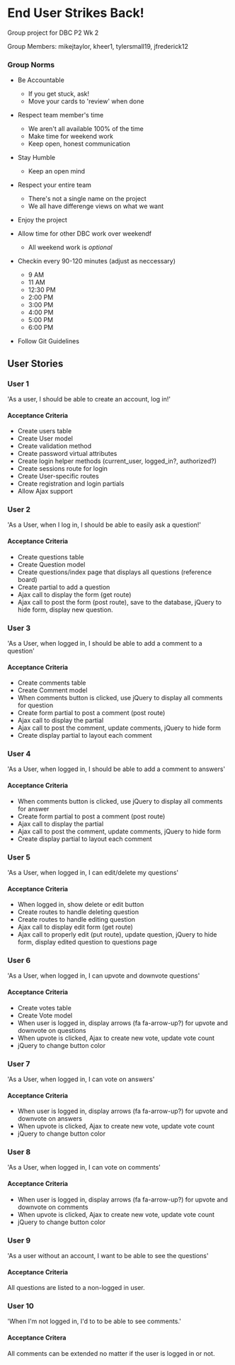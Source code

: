 # End User Strikes Back!
Group project for DBC P2 Wk 2

Group Members: mikejtaylor, kheer1, tylersmall19, jfrederick12

### Group Norms

* Be Accountable
  * If you get stuck, ask!
  * Move your cards to 'review' when done

* Respect team member's time
  * We aren't all available 100% of the time
  * Make time for weekend work
  * Keep open, honest communication

* Stay Humble
  * Keep an open mind

* Respect your entire team
  * There's not a single name on the project
  * We all have differenge views on what we want

* Enjoy the project

* Allow time for other DBC work over weekendf
  * All weekend work is _optional_

* Checkin every 90-120 minutes (adjust as neccessary)
  * 9 AM
  * 11 AM
  * 12:30 PM
  * 2:00 PM
  * 3:00 PM
  * 4:00 PM
  * 5:00 PM
  * 6:00 PM

* Follow Git Guidelines

## User Stories

### User 1

'As a user, I should be able to create an account, log in!'

#### Acceptance Criteria

* Create users table
* Create User model
* Create validation method
* Create password virtual attributes
* Create login helper methods (current_user, logged_in?, authorized?)
* Create sessions route for login
* Create User-specific routes
* Create registration and login partials
* Allow Ajax support

### User 2

'As a User, when I log in, I should be able to easily ask a question!'

#### Acceptance Criteria

* Create questions table
* Create Question model
* Create questions/index page that displays all questions (reference board)
* Create partial to add a question
* Ajax call to display the form (get route)
* Ajax call to post the form (post route), save to the database, jQuery to hide form, display new question.

### User 3

'As a User, when logged in, I should be able to add a comment to a question'

#### Acceptance Criteria

* Create comments table
* Create Comment model
* When comments button is clicked, use jQuery to display all comments for question
* Create form partial to post a comment (post route)
* Ajax call to display the partial
* Ajax call to post the comment, update comments, jQuery to hide form
* Create display partial to layout each comment

### User 4

'As a User, when logged in, I should be able to add a comment to answers'

#### Acceptance Criteria

* When comments button is clicked, use jQuery to display all comments for answer
* Create form partial to post a comment (post route)
* Ajax call to display the partial
* Ajax call to post the comment, update comments, jQuery to hide form
* Create display partial to layout each comment

### User 5

'As a User, when logged in, I can edit/delete my questions'

#### Acceptance Criteria

* When logged in, show delete or edit button
* Create routes to handle deleting question
* Create routes to handle editing question
* Ajax call to display edit form (get route)
* Ajax call to properly edit (put route), update question, jQuery to hide form, display edited question to questions page

### User 6

'As a User, when logged in, I can upvote and downvote questions'

#### Acceptance Criteria

* Create votes table
* Create Vote model
* When user is logged in, display arrows (fa fa-arrow-up?) for upvote and downvote on questions
* When upvote is clicked, Ajax to create new vote, update vote count
* jQuery to change button color

### User 7

'As a User, when logged in, I can vote on answers'

#### Acceptance Criteria

* When user is logged in, display arrows (fa fa-arrow-up?) for upvote and downvote on answers
* When upvote is clicked, Ajax to create new vote, update vote count
* jQuery to change button color

### User 8

'As a User, when logged in, I can vote on comments'

#### Acceptance Criteria

* When user is logged in, display arrows (fa fa-arrow-up?) for upvote and downvote on comments
* When upvote is clicked, Ajax to create new vote, update vote count
* jQuery to change button color


### User 9

'As a user without an account, I want to be able to see the questions'

#### Acceptance Criteria

All questions are listed to a non-logged in user.

### User 10

'When I'm not logged in, I'd to to be able to see comments.'

#### Acceptance Critera

All comments can be extended no matter if the user is logged in or not.
